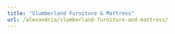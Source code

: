```yaml
---
title: "Slumberland Furniture & Mattress"
url: /alexandria/slumberland-furniture-and-mattress/
---
```

